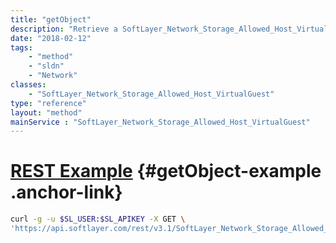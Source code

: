 ```yaml
---
title: "getObject"
description: "Retrieve a SoftLayer_Network_Storage_Allowed_Host_VirtualGuest record."
date: "2018-02-12"
tags:
    - "method"
    - "sldn"
    - "Network"
classes:
    - "SoftLayer_Network_Storage_Allowed_Host_VirtualGuest"
type: "reference"
layout: "method"
mainService : "SoftLayer_Network_Storage_Allowed_Host_VirtualGuest"
---
```


# [REST Example](#getObject-example) <a href="/article/rest/"><i class="fas fa-question"></i></a> {#getObject-example .anchor-link} 
```bash
curl -g -u $SL_USER:$SL_APIKEY -X GET \
'https://api.softlayer.com/rest/v3.1/SoftLayer_Network_Storage_Allowed_Host_VirtualGuest/{SoftLayer_Network_Storage_Allowed_Host_VirtualGuestID}/getObject'
```
